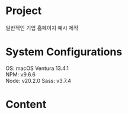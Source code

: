 # Project

일반적인 기업 홈페이지 예시 제작

# System Configurations

OS: macOS Ventura 13.4.1  
NPM: v9.6.6  
Node: v20.2.0
Sass: v3.7.4

# Content
